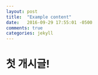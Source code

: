 ```yaml
---
layout: post
title:  "Example content"
date:   2016-09-29 17:55:01 -0500
comments: true
categories: jekyll
---
```


# 첫 개시글!
